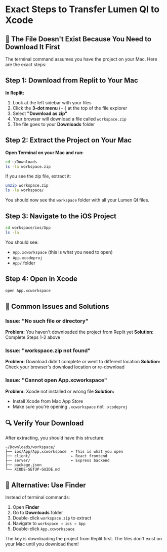 # Exact Steps to Transfer Lumen QI to Xcode

## 🎯 The File Doesn't Exist Because You Need to Download It First

The terminal command assumes you have the project on your Mac. Here are the exact steps:

## Step 1: Download from Replit to Your Mac

**In Replit:**
1. Look at the left sidebar with your files
2. Click the **3-dot menu** (⋯) at the top of the file explorer
3. Select **"Download as zip"**
4. Your browser will download a file called `workspace.zip`
5. The file goes to your **Downloads** folder

## Step 2: Extract the Project on Your Mac

**Open Terminal on your Mac and run:**
```bash
cd ~/Downloads
ls -la workspace.zip
```

If you see the zip file, extract it:
```bash
unzip workspace.zip
ls -la workspace/
```

You should now see the `workspace` folder with all your Lumen QI files.

## Step 3: Navigate to the iOS Project

```bash
cd workspace/ios/App
ls -la
```

You should see:
- `App.xcworkspace` (this is what you need to open)
- `App.xcodeproj`
- `App/` folder

## Step 4: Open in Xcode

```bash
open App.xcworkspace
```

## 🚨 Common Issues and Solutions

### Issue: "No such file or directory"
**Problem:** You haven't downloaded the project from Replit yet
**Solution:** Complete Steps 1-2 above

### Issue: "workspace.zip not found"
**Problem:** Download didn't complete or went to different location
**Solution:** Check your browser's download location or re-download

### Issue: "Cannot open App.xcworkspace"
**Problem:** Xcode not installed or wrong file
**Solution:** 
- Install Xcode from Mac App Store
- Make sure you're opening `.xcworkspace` not `.xcodeproj`

## 🔍 Verify Your Download

After extracting, you should have this structure:
```
~/Downloads/workspace/
├── ios/App/App.xcworkspace  ← This is what you open
├── client/                  ← React frontend
├── server/                  ← Express backend
├── package.json
└── XCODE-SETUP-GUIDE.md
```

## 📱 Alternative: Use Finder

Instead of terminal commands:
1. Open **Finder**
2. Go to **Downloads** folder
3. Double-click `workspace.zip` to extract
4. Navigate to `workspace → ios → App`
5. Double-click `App.xcworkspace`

The key is downloading the project from Replit first. The files don't exist on your Mac until you download them!
